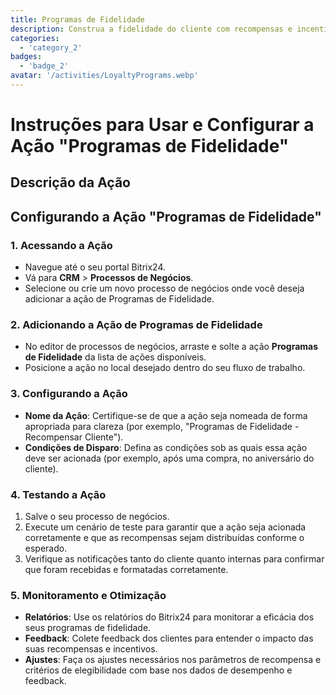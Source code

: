 ```yaml
---
title: Programas de Fidelidade
description: Construa a fidelidade do cliente com recompensas e incentivos.
categories: 
  - 'category_2'
badges: 
  - 'badge_2'
avatar: '/activities/LoyaltyPrograms.webp'
---
```

# Instruções para Usar e Configurar a Ação "Programas de Fidelidade"

## Descrição da Ação

## **Configurando a Ação "Programas de Fidelidade"**

### 1. Acessando a Ação
- Navegue até o seu portal Bitrix24.
- Vá para **CRM** > **Processos de Negócios**.
- Selecione ou crie um novo processo de negócios onde você deseja adicionar a ação de Programas de Fidelidade.

### 2. Adicionando a Ação de Programas de Fidelidade
- No editor de processos de negócios, arraste e solte a ação **Programas de Fidelidade** da lista de ações disponíveis.
- Posicione a ação no local desejado dentro do seu fluxo de trabalho.

### 3. Configurando a Ação
- **Nome da Ação**: Certifique-se de que a ação seja nomeada de forma apropriada para clareza (por exemplo, "Programas de Fidelidade - Recompensar Cliente").
- **Condições de Disparo**: Defina as condições sob as quais essa ação deve ser acionada (por exemplo, após uma compra, no aniversário do cliente).

### 4. Testando a Ação
1. Salve o seu processo de negócios.
2. Execute um cenário de teste para garantir que a ação seja acionada corretamente e que as recompensas sejam distribuídas conforme o esperado.
3. Verifique as notificações tanto do cliente quanto internas para confirmar que foram recebidas e formatadas corretamente.

### 5. Monitoramento e Otimização
- **Relatórios**: Use os relatórios do Bitrix24 para monitorar a eficácia dos seus programas de fidelidade.
- **Feedback**: Colete feedback dos clientes para entender o impacto das suas recompensas e incentivos.
- **Ajustes**: Faça os ajustes necessários nos parâmetros de recompensa e critérios de elegibilidade com base nos dados de desempenho e feedback.